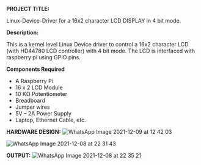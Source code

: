 **PROJECT TITLE:**

Linux-Device-Driver for a 16x2 character LCD DISPLAY in 4 bit mode.

**Description:**

This is a kernel level Linux Device driver to control a 16x2 character LCD (with HD44780 LCD controller) with 4 bit mode. The LCD is interfaced with raspberry pi using GPIO pins.


**Components Required**
* A Raspberry Pi
* 16 x 2 LCD Module
* 10 KΩ Potentiometer
* Breadboard
* Jumper wires
* 5V – 2A Power Supply
* Laptop, Ethernet Cable, etc.

**HARDWARE DESIGN:**
![WhatsApp Image 2021-12-09 at 12 42 03](https://user-images.githubusercontent.com/91193582/145350653-c5740613-2254-4f52-b469-4019572dd807.jpeg)

![WhatsApp Image 2021-12-08 at 22 31 43](https://user-images.githubusercontent.com/91193582/145343593-26f51f67-99d8-431e-a07a-a775c554002e.jpeg)

**OUTPUT:**
![WhatsApp Image 2021-12-08 at 22 35 21](https://user-images.githubusercontent.com/91193582/145343517-e06864af-27f4-4ecf-b341-6b63e015ed07.jpeg)
